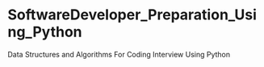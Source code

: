 # SoftwareDeveloper_Preparation_Using_Python
Data Structures and Algorithms For Coding Interview Using Python
